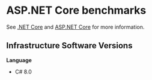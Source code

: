 # ASP.NET Core benchmarks

See [.NET Core](http://dot.net) and [ASP.NET Core](https://github.com/dotnet/aspnetcore) for more information.

## Infrastructure Software Versions

**Language**

* C# 8.0

